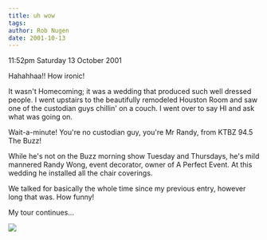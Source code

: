 ```yaml
---
title: uh wow
tags: 
author: Rob Nugen
date: 2001-10-13
---
```


<p class=date>11:52pm Saturday 13 October 2001</p>

<p>Hahahhaa!!  How ironic!</p>

<p>It wasn't Homecoming; it was a wedding that
produced such well dressed people.  I went upstairs to
the beautifully remodeled Houston Room and saw one of
the custodian guys chillin' on a couch.  I went over
to say HI and ask what was going on.</p>

<p>Wait-a-minute!  You're no custodian guy, you're Mr
Randy, from KTBZ 94.5 The Buzz!</p>

<p>While he's not on the Buzz morning show Tuesday and
Thursdays, he's mild mannered Randy Wong, event
decorator, owner of A Perfect Event.  At this wedding
he installed all the chair coverings.</p>

<p>We talked for basically the whole time since my
previous entry, however long that was.  How funny!</p>

<p>My tour continues...</p>

<p><img src="/images/rob/wL-ROB.gif"/></p>
